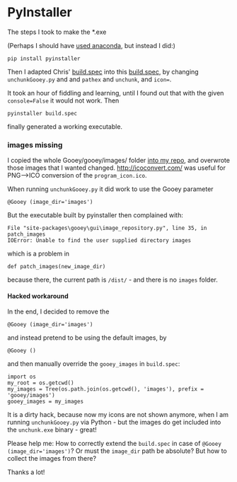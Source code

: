 # PyInstaller
The steps I took to make the *.exe

(Perhaps I should have [used anaconda](https://anaconda.org/auto/pyinstaller), but instead I did:)

    pip install pyinstaller
    
Then I adapted Chris' [build.spec](https://github.com/chriskiehl/Gooey/files/29568/build.spec.txt) into this [build.spec](build.spec), by changing ``unchunkGooey.py`` and and ``pathex`` and ``unchunk``, and ``icon=``.   

It took an hour of fiddling and learning, until I found out that with the given ``console=False`` it would not work. Then 

    pyinstaller build.spec
    
finally generated a working executable.  

### images missing
I copied the whole Gooey/gooey/images/ folder [into my repo](images), and overwrote those images that I wanted changed. http://icoconvert.com/ was useful for PNG-->ICO conversion of the ``program_icon.ico``.

When running ``unchunkGooey.py`` it did work to use the Gooey parameter 

    @Gooey (image_dir='images')
    
But the executable built by pyinstaller then complained with:

    File "site-packages\gooey\gui\image_repository.py", line 35, in patch_images
    IOError: Unable to find the user supplied directory images
    
which is a problem in
    
    def patch_images(new_image_dir)
    
because there, the current path is ``/dist/`` - and there is no ``images`` folder.

#### Hacked workaround    
    
In the end, I decided to remove the 

    @Gooey (image_dir='images')
    
and instead pretend to be using the default images, by

    @Gooey ()  

and then manually override the ``gooey_images`` in ``build.spec``:

    import os
    my_root = os.getcwd()
    my_images = Tree(os.path.join(os.getcwd(), 'images'), prefix = 'gooey/images')
    gooey_images = my_images 
    
It is a dirty hack, because now my icons are not shown anymore, when I am running ``unchunkGooey.py`` via Python - but the images do get included into the ``unchunk.exe`` binary - great!

Please help me: How to correctly extend the ``build.spec`` in case of ``@Gooey (image_dir='images')``?  Or must the ``image_dir`` path be absolute? But how to collect the images from there?
 
Thanks a lot!

